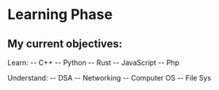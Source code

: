 <H1>Learning Phase</H1>

<h2>My current objectives:</h2>

Learn:
  -- C++
  -- Python
  -- Rust
  -- JavaScript
  -- Php

Understand:
  -- DSA
  -- Networking
  -- Computer OS
  -- File Sys
  


<!---
marweentimbreza/marweentimbreza is a ✨ special ✨ repository because its `README.md` (this file) appears on your GitHub profile.
You can click the Preview link to take a look at your changes.

Added new comment
--->
